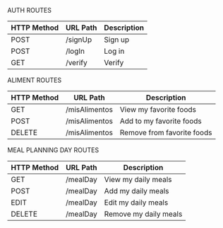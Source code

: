 AUTH ROUTES

| HTTP Method | URL Path     | Description             |
|-------------|--------------|-------------------------|
| POST        | /signUp      | Sign up                 |
| POST        | /logIn       | Log in                  |
| GET         | /verify      | Verify                  |




ALIMENT ROUTES

| HTTP Method | URL Path        | Description               |
|-------------|-----------------|---------------------------|
| GET         | /misAlimentos   | View my favorite foods    |
| POST        | /misAlimentos   | Add to my favorite foods  |
| DELETE      | /misAlimentos   | Remove from favorite foods|




MEAL PLANNING DAY ROUTES

| HTTP Method | URL Path        | Description             |
|-------------|-----------------|-------------------------|
| GET         | /mealDay        | View my daily meals     |
| POST        | /mealDay        | Add my daily meals      |
| EDIT        | /mealDay        | Edit my daily meals     |
| DELETE      | /mealDay        | Remove my daily meals   |
